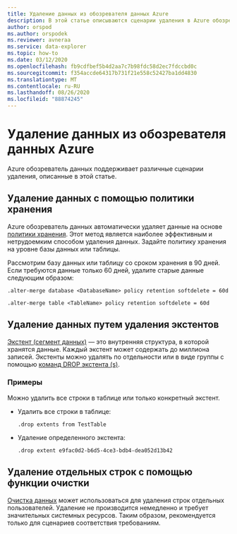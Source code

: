 ```yaml
---
title: Удаление данных из обозревателя данных Azure
description: В этой статье описываются сценарии удаления в Azure обозреватель данных, включая очистку, удаление экстентов и удаление на основе хранения.
author: orspod
ms.author: orspodek
ms.reviewer: avneraa
ms.service: data-explorer
ms.topic: how-to
ms.date: 03/12/2020
ms.openlocfilehash: fb9cdfbef5b4d2aa7c7b98fdc58d2ec7fdccbd0c
ms.sourcegitcommit: f354accde64317b731f21e558c52427ba1dd4830
ms.translationtype: MT
ms.contentlocale: ru-RU
ms.lasthandoff: 08/26/2020
ms.locfileid: "88874245"
---
```

# <a name="delete-data-from-azure-data-explorer"></a>Удаление данных из обозревателя данных Azure

Azure обозреватель данных поддерживает различные сценарии удаления, описанные в этой статье. 

## <a name="delete-data-using-the-retention-policy"></a>Удаление данных с помощью политики хранения

Azure обозреватель данных автоматически удаляет данные на основе [политики хранения](kusto/management/retentionpolicy.md). Этот метод является наиболее эффективным и нетрудоемким способом удаления данных. Задайте политику хранения на уровне базы данных или таблицы.

Рассмотрим базу данных или таблицу со сроком хранения в 90 дней. Если требуются данные только 60 дней, удалите старые данные следующим образом:

```kusto
.alter-merge database <DatabaseName> policy retention softdelete = 60d

.alter-merge table <TableName> policy retention softdelete = 60d
```

## <a name="delete-data-by-dropping-extents"></a>Удаление данных путем удаления экстентов

[Экстент (сегмент данных)](kusto/management/extents-overview.md) — это внутренняя структура, в которой хранятся данные. Каждый экстент может содержать до миллиона записей. Экстенты можно удалять по отдельности или в виде группы с помощью [команд DROP экстента (s)](kusto/management/extents-commands.md#drop-extents). 

### <a name="examples"></a>Примеры

Можно удалить все строки в таблице или только конкретный экстент.

* Удалить все строки в таблице:

    ```kusto
    .drop extents from TestTable
    ```

* Удаление определенного экстента:

    ```kusto
    .drop extent e9fac0d2-b6d5-4ce3-bdb4-dea052d13b42
    ```

## <a name="delete-individual-rows-using-purge"></a>Удаление отдельных строк с помощью функции очистки

[Очистка данных](kusto/concepts/data-purge.md) может использоваться для удаления строк отдельных пользователей. Удаление не производится немедленно и требует значительных системных ресурсов. Таким образом, рекомендуется только для сценариев соответствия требованиям.  

